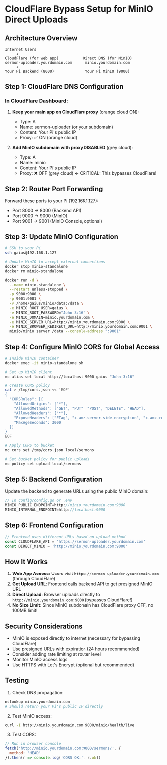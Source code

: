 # CloudFlare Bypass Setup for MinIO Direct Uploads

## Architecture Overview

```
Internet Users
     ↓
CloudFlare (for web app)           Direct DNS (for MinIO)
sermon-uploader.yourdomain.com      minio.yourdomain.com
     ↓                                    ↓
Your Pi Backend (8000)              Your Pi MinIO (9000)
```

## Step 1: CloudFlare DNS Configuration

### In CloudFlare Dashboard:

1. **Keep your main app on CloudFlare proxy** (orange cloud ON):
   - Type: A
   - Name: sermon-uploader (or your subdomain)
   - Content: Your Pi's public IP
   - Proxy: ✅ ON (orange cloud)

2. **Add MinIO subdomain with proxy DISABLED** (grey cloud):
   - Type: A
   - Name: minio
   - Content: Your Pi's public IP  
   - Proxy: ❌ OFF (grey cloud) ← CRITICAL: This bypasses CloudFlare!

## Step 2: Router Port Forwarding

Forward these ports to your Pi (192.168.1.127):
- Port 8000 → 8000 (Backend API)
- Port 9000 → 9000 (MinIO)
- Port 9001 → 9001 (MinIO Console, optional)

## Step 3: Update MinIO Configuration

```bash
# SSH to your Pi
ssh gaius@192.168.1.127

# Update MinIO to accept external connections
docker stop minio-standalone
docker rm minio-standalone

docker run -d \
  --name minio-standalone \
  --restart unless-stopped \
  -p 9000:9000 \
  -p 9001:9001 \
  -v /home/gaius/minio/data:/data \
  -e MINIO_ROOT_USER=gaius \
  -e MINIO_ROOT_PASSWORD="John 3:16" \
  -e MINIO_DOMAIN=minio.yourdomain.com \
  -e MINIO_SERVER_URL=http://minio.yourdomain.com:9000 \
  -e MINIO_BROWSER_REDIRECT_URL=http://minio.yourdomain.com:9001 \
  minio/minio server /data --console-address ":9001"
```

## Step 4: Configure MinIO CORS for Global Access

```bash
# Inside MinIO container
docker exec -it minio-standalone sh

# Set up MinIO client
mc alias set local http://localhost:9000 gaius "John 3:16"

# Create CORS policy
cat > /tmp/cors.json << 'EOF'
{
  "CORSRules": [{
    "AllowedOrigins": ["*"],
    "AllowedMethods": ["GET", "PUT", "POST", "DELETE", "HEAD"],
    "AllowedHeaders": ["*"],
    "ExposeHeaders": ["ETag", "x-amz-server-side-encryption", "x-amz-request-id"],
    "MaxAgeSeconds": 3000
  }]
}
EOF

# Apply CORS to bucket
mc cors set /tmp/cors.json local/sermons

# Set bucket policy for public uploads
mc policy set upload local/sermons
```

## Step 5: Backend Configuration

Update the backend to generate URLs using the public MinIO domain:

```go
// In config/config.go or .env
MINIO_PUBLIC_ENDPOINT=http://minio.yourdomain.com:9000
MINIO_INTERNAL_ENDPOINT=http://localhost:9000
```

## Step 6: Frontend Configuration

```typescript
// Frontend uses different URLs based on upload method
const CLOUDFLARE_API = 'https://sermon-uploader.yourdomain.com'
const DIRECT_MINIO = 'http://minio.yourdomain.com:9000'
```

## How It Works

1. **Web App Access**: Users visit `https://sermon-uploader.yourdomain.com` (through CloudFlare)
2. **Get Upload URL**: Frontend calls backend API to get presigned MinIO URL
3. **Direct Upload**: Browser uploads directly to `http://minio.yourdomain.com:9000` (bypasses CloudFlare!)
4. **No Size Limit**: Since MinIO subdomain has CloudFlare proxy OFF, no 100MB limit!

## Security Considerations

- MinIO is exposed directly to internet (necessary for bypassing CloudFlare)
- Use presigned URLs with expiration (24 hours recommended)
- Consider adding rate limiting at router level
- Monitor MinIO access logs
- Use HTTPS with Let's Encrypt (optional but recommended)

## Testing

1. Check DNS propagation:
```bash
nslookup minio.yourdomain.com
# Should return your Pi's public IP directly
```

2. Test MinIO access:
```bash
curl -I http://minio.yourdomain.com:9000/minio/health/live
```

3. Test CORS:
```javascript
// Run in browser console
fetch('http://minio.yourdomain.com:9000/sermons/', {
  method: 'HEAD'
}).then(r => console.log('CORS OK:', r.ok))
```